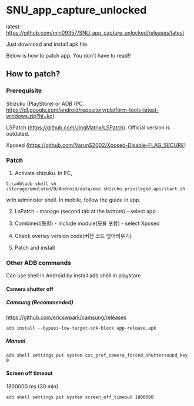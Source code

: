 # SNU_app_capture_unlocked

latest: https://github.com/min09357/SNU_app_capture_unlocked/releases/latest

Just download and install apk file.

Below is how to patch app. You don't have to read!!

## How to patch?

### Prerequisite

Shizuku (PlayStore) or ADB (PC. https://dl.google.com/android/repository/platform-tools-latest-windows.zip?hl=ko)

LSPatch (https://github.com/JingMatrix/LSPatch). Official version is outdated.

Xposed (https://github.com/VarunS2002/Xposed-Disable-FLAG_SECURE)

### Patch

1. Activate shizuku. In PC,
```
C:\adb\adb shell sh /storage/emulated/0/Android/data/moe.shizuku.privileged.api/start.sh
```
 with administor shell. In mobile, follow the guide in app.

2. LsPatch - manage (second tab at the bottom) - select app

3. Combined(통합) - Include module(모듈 포함) - select Xposed

4. Check overlay version code(버전 코드 덮어씌우기)

5. Patch and install

### Other ADB commands

Can use shell in Android by install adb shell in playstore

#### Camera shutter off

##### Camsung (Recommended)

https://github.com/ericswpark/camsung/releases

```
adb install --bypass-low-target-sdk-block app-release.apk
```

##### Manual

```
adb shell settings put system csc_pref_camera_forced_shuttersound_key 0
```

#### Screen off timeout

1800000 ms (30 min)

```
adb shell settings put system screen_off_timeout 1800000
```


